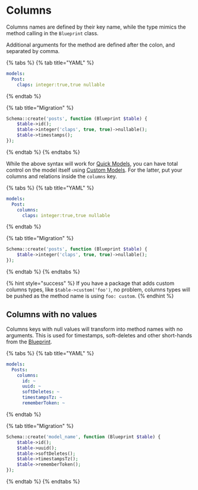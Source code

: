 # Columns

Columns names are defined by their key name, while the type mimics the method calling in the `Blueprint` class.

Additional arguments for the method are defined after the colon, and separated by comma.

{% tabs %}
{% tab title="YAML" %}
```yaml
models:
  Post:
    claps: integer:true,true nullable
```
{% endtab %}

{% tab title="Migration" %}
```php
Schema::create('posts', function (Blueprint $table) {
    $table->id();
    $table->integer('claps', true, true)->nullable();
    $table->timestamps();
});
```
{% endtab %}
{% endtabs %}

While the above syntax will work for [Quick Models](../#quick-model), you can have total control on the model itself using [Custom Models](../#custom-model). For the latter, put your columns and relations inside the `columns` key.

{% tabs %}
{% tab title="YAML" %}
```yaml
models:
  Post:
    columns:
      claps: integer:true,true nullable
```
{% endtab %}

{% tab title="Migration" %}
```php
Schema::create('posts', function (Blueprint $table) {
    $table->integer('claps', true, true)->nullable();
});
```
{% endtab %}
{% endtabs %}

{% hint style="success" %}
If you have a package that adds custom columns types, like `$table->custom('foo')`, no problem, columns types will be pushed as the method name is using `foo: custom`.
{% endhint %}

## Columns with no values

Columns keys with null values will transform into method names with no arguments. This is used for timestamps, soft-deletes and other short-hands from the [Blueprint](https://laravel.com/docs/7.x/migrations#columns).

{% tabs %}
{% tab title="YAML" %}
```yaml
models:
  Posts:
    columns:
      id: ~
      uuid: ~
      softDeletes: ~
      timestampsTz: ~
      rememberToken: ~
```
{% endtab %}

{% tab title="Migration" %}
```php
Schema::create('model_name', function (Blueprint $table) {
    $table->id();
    $table->uuid();
    $table->softDeletes();
    $table->timestampsTz();
    $table->rememberToken();
});
```
{% endtab %}
{% endtabs %}

